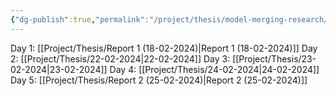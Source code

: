```yaml
---
{"dg-publish":true,"permalink":"/project/thesis/model-merging-research/","tags":["research","gardenEntry"]}
---
```


Day 1: [[Project/Thesis/Report 1 (18-02-2024)\|Report 1 (18-02-2024)]]
Day 2: [[Project/Thesis/22-02-2024\|22-02-2024]]
Day 3: [[Project/Thesis/23-02-2024\|23-02-2024]]
Day 4: [[Project/Thesis/24-02-2024\|24-02-2024]]
Day 5: [[Project/Thesis/Report 2 (25-02-2024)\|Report 2 (25-02-2024)]]